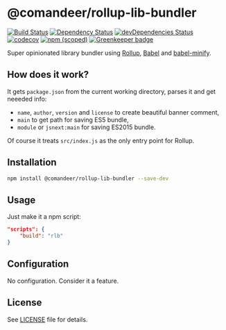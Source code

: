 # @comandeer/rollup-lib-bundler

[![Build Status](https://travis-ci.org/Comandeer/rollup-lib-bundler.svg?branch=master)](https://travis-ci.org/Comandeer/rollup-lib-bundler) [![Dependency Status](https://david-dm.org/Comandeer/rollup-lib-bundler.svg)](https://david-dm.org/Comandeer/rollup-lib-bundler) [![devDependencies Status](https://david-dm.org/Comandeer/rollup-lib-bundler/dev-status.svg)](https://david-dm.org/Comandeer/rollup-lib-bundler?type=dev) [![codecov](https://codecov.io/gh/Comandeer/rollup-lib-bundler/branch/master/graph/badge.svg)](https://codecov.io/gh/Comandeer/rollup-lib-bundler) [![npm (scoped)](https://img.shields.io/npm/v/@comandeer/rollup-lib-bundler.svg)](https://npmjs.com/package/@comandeer/rollup-lib-bundler) [![Greenkeeper badge](https://badges.greenkeeper.io/Comandeer/rollup-lib-bundler.svg)](https://greenkeeper.io/)

Super opinionated library bundler using [Rollup](https://github.com/rollup/rollup), [Babel](https://github.com/babel/babel) and [babel-minify](https://github.com/babel/minif).

## How does it work?

It gets `package.json` from the current working directory, parses it and get neeeded info:

* `name`, `author`, `version` and `license` to create beautiful banner comment,
* `main` to get path for saving ES5 bundle,
* `module` or `jsnext:main` for saving ES2015 bundle.

Of course it treats `src/index.js` as the only entry point for Rollup.

## Installation

```bash
npm install @comandeer/rollup-lib-bundler --save-dev
```

## Usage

Just make it a npm script:

```json
"scripts": {
	"build": "rlb"
}
```

## Configuration

No configuration. Consider it a feature.

## License

See [LICENSE](./LICENSE) file for details.
